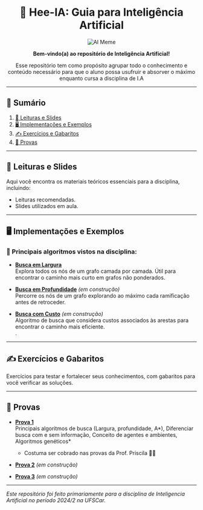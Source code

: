 <div align="center">

# 🤖 Hee-IA: Guia para Inteligência Artificial  

![AI Meme](https://datasciencedojo.com/wp-content/uploads/AI-meme-3.png)

**Bem-vindo(a) ao repositório de Inteligência Artificial!**  


Esse repositório tem como propósito agrupar todo o conhecimento e conteúdo necessário
para que o aluno possa usufruir e absorver o máximo enquanto cursa a disciplina de I.A

</div>

---

## 📑 Sumário  

1. [📘 Leituras e Slides](#-leituras-e-slides)  
2. [🖥️ Implementações e Exemplos](#%EF%B8%8F-implementações-e-exemplos)  
3. [✍️ Exercícios e Gabaritos](#️-exercícios-e-gabaritos)  
4. [📝 Provas](#-provas)  

---

## 📘 Leituras e Slides  

Aqui você encontra os materiais teóricos essenciais para a disciplina, incluindo:  
- Leituras recomendadas.  
- Slides utilizados em aula.

---

## 🖥️ Implementações e Exemplos  

### 📌 Principais algoritmos vistos na disciplina:  

- [**Busca em Largura**](https://github.com/Maracujacake/hee-ia/blob/main/javab/BuscaLargura.java)  
  Explora todos os nós de um grafo camada por camada. Útil para encontrar o caminho mais curto em grafos não ponderados.  

- [**Busca em Profundidade**](#) *(em construção)*  
  Percorre os nós de um grafo explorando ao máximo cada ramificação antes de retroceder.  

- [**Busca com Custo**](#) *(em construção)*  
  Algoritmo de busca que considera custos associados às arestas para encontrar o caminho mais eficiente.  
.

---

## ✍️ Exercícios e Gabaritos  

Exercícios para testar e fortalecer seus conhecimentos, com gabaritos para você verificar as soluções.  

---

## 📝 Provas  

- [**Prova 1**]()  
  Principais algoritmos de busca (Largura, profundidade, A*), Diferenciar busca com e sem informação, Conceito de agentes e ambientes, Algoritmos genéticos*
  * Costuma ser cobrado nas provas da Prof. Priscila 👩‍🏫  

- [**Prova 2**](#) *(em construção)*  
  

- [**Prova 3**](#) *(em construção)*  
    

---

*Este repositório foi feito primariamente para a disciplina de Inteligencia Artificial no período 2024/2 na UFSCar.*
